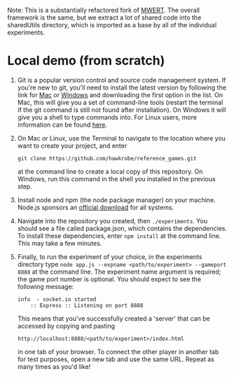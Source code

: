 Note: This is a substantially refactored fork of [MWERT](https://github.com/hawkrobe/MWERT). The overall framework is the same, but we extract a lot of shared code into the sharedUtils directory, which is imported as a base by all of the individual experiments.

Local demo (from scratch)
=========================

1. Git is a popular version control and source code management system. If you're new to git, you'll need to install the latest version by following the link for [Mac](http://sourceforge.net/projects/git-osx-installer/) or [Windows](http://msysgit.github.io/) and downloading the first option in the list. On Mac, this will give you a set of command-line tools (restart the terminal if the git command is still not found after installation). On Windows it will give you a shell to type commands into. For Linux users, more information can be found [here](http://git-scm.com/book/en/Getting-Started-Installing-Git).

2. On Mac or Linux, use the Terminal to navigate to the location where you want to create your project, and enter 
   ```
   git clone https://github.com/hawkrobe/reference_games.git
   ```
   at the command line to create a local copy of this repository. On Windows, run this command in the shell you installed in the previous step.

3. Install node and npm (the node package manager) on your machine. Node.js sponsors an [official download](https://nodejs.org/en/download/) for all systems.

4. Navigate into the repository you created, then ```./experiments```. You should see a file called package.json, which contains the dependencies. To install these dependencies, enter ```npm install``` at the command line. This may take a few minutes.

5. Finally, to run the experiment of your choice, in the experiments directory type ```node app.js --expname <path/to/experiment> --gameport 8888``` at the command line. The experiment name argument is required; the game port number is optional. You should expect to see the following message:
   ```
   info  - socket.io started
       :: Express :: Listening on port 8888
   ```
   This means that you've successfully created a 'server' that can be accessed by copying and pasting 
   ```
   http://localhost:8888/<path/to/experiment>/index.html
   ```
   in one tab of your browser. To connect the other player in another tab for test purposes, open a new tab and use the same URL. Repeat as many times as you'd like!
